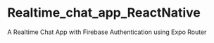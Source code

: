 # Realtime_chat_app_ReactNative

A Realtime Chat App with Firebase Authentication using Expo Router 
